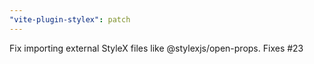 ```yaml
---
"vite-plugin-stylex": patch
---
```


Fix importing external StyleX files like @stylexjs/open-props. Fixes #23
